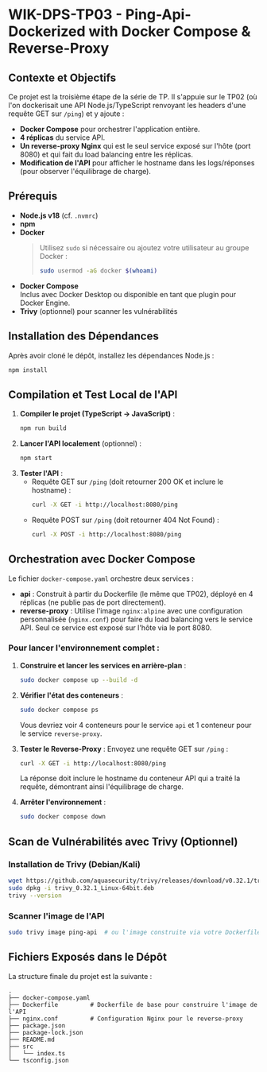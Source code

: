 # WIK-DPS-TP03 - Ping-Api-Dockerized with Docker Compose & Reverse-Proxy

## Contexte et Objectifs

Ce projet est la troisième étape de la série de TP. Il s'appuie sur le TP02 (où l'on dockerisait une API Node.js/TypeScript renvoyant les headers d'une requête GET sur `/ping`) et y ajoute :

- **Docker Compose** pour orchestrer l'application entière.
- **4 réplicas** du service API.
- **Un reverse-proxy Nginx** qui est le seul service exposé sur l'hôte (port 8080) et qui fait du load balancing entre les réplicas.
- **Modification de l'API** pour afficher le hostname dans les logs/réponses (pour observer l'équilibrage de charge).

## Prérequis

- **Node.js v18** (cf. `.nvmrc`)
- **npm**
- **Docker**  
  > Utilisez `sudo` si nécessaire ou ajoutez votre utilisateur au groupe Docker :
  > ```bash
  > sudo usermod -aG docker $(whoami)
  > ```
- **Docker Compose**  
  Inclus avec Docker Desktop ou disponible en tant que plugin pour Docker Engine.
- **Trivy** (optionnel) pour scanner les vulnérabilités

## Installation des Dépendances

Après avoir cloné le dépôt, installez les dépendances Node.js :
```bash
npm install
```

## Compilation et Test Local de l'API

1. **Compiler le projet (TypeScript → JavaScript)** :
   ```bash
   npm run build
   ```
2. **Lancer l'API localement** (optionnel) :
   ```bash
   npm start
   ```
3. **Tester l'API** :
   - Requête GET sur `/ping` (doit retourner 200 OK et inclure le hostname) :
     ```bash
     curl -X GET -i http://localhost:8080/ping
     ```
   - Requête POST sur `/ping` (doit retourner 404 Not Found) :
     ```bash
     curl -X POST -i http://localhost:8080/ping
     ```

## Orchestration avec Docker Compose

Le fichier `docker-compose.yaml` orchestre deux services :

- **api** : Construit à partir du Dockerfile (le même que TP02), déployé en 4 réplicas (ne publie pas de port directement).
- **reverse-proxy** : Utilise l'image `nginx:alpine` avec une configuration personnalisée (`nginx.conf`) pour faire du load balancing vers le service API. Seul ce service est exposé sur l'hôte via le port 8080.

### Pour lancer l'environnement complet :

1. **Construire et lancer les services en arrière-plan** :
   ```bash
   sudo docker compose up --build -d
   ```
2. **Vérifier l'état des conteneurs** :
   ```bash
   sudo docker compose ps
   ```
   Vous devriez voir 4 conteneurs pour le service `api` et 1 conteneur pour le service `reverse-proxy`.

3. **Tester le Reverse-Proxy** :
   Envoyez une requête GET sur `/ping` :
   ```bash
   curl -X GET -i http://localhost:8080/ping
   ```
   La réponse doit inclure le hostname du conteneur API qui a traité la requête, démontrant ainsi l'équilibrage de charge.

4. **Arrêter l'environnement** :
   ```bash
   sudo docker compose down
   ```

## Scan de Vulnérabilités avec Trivy (Optionnel)

### Installation de Trivy (Debian/Kali)
```bash
wget https://github.com/aquasecurity/trivy/releases/download/v0.32.1/trivy_0.32.1_Linux-64bit.deb
sudo dpkg -i trivy_0.32.1_Linux-64bit.deb
trivy --version
```

### Scanner l'image de l'API
```bash
sudo trivy image ping-api  # ou l'image construite via votre Dockerfile, si vous souhaitez la scanner séparément
```

## Fichiers Exposés dans le Dépôt

La structure finale du projet est la suivante :
```plaintext
.
├── docker-compose.yaml
├── Dockerfile         # Dockerfile de base pour construire l'image de l'API
├── nginx.conf         # Configuration Nginx pour le reverse-proxy
├── package.json
├── package-lock.json
├── README.md
├── src
│   └── index.ts
└── tsconfig.json

```
